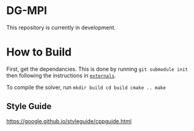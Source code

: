 # DG-MPI

This repository is currently in development.

# How to Build
First, get the dependancies. This is done by running
    ```
    git submodule init
    ```
then following the instructions in [`externals`](https://github.com/IhmeGroup/DG-MPI/tree/main/externals).

To compile the solver, run
    ```
    mkdir build
    cd build
    cmake ..
    make
    ```

## Style Guide
https://google.github.io/styleguide/cppguide.html
